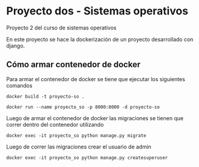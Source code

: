# Proyecto dos - Sistemas operativos
Proyecto 2 del curso de sistemas operativos

En este proyecto se hace la dockerización de un proyecto desarrollado con django.


## Cómo armar contenedor de docker
Para armar el contenedor de docker se tiene que ejecutar los siguientes comandos  
```
docker build -t proyecto-so .
```  
```
docker run --name proyecto_so -p 8000:8000 -d proyecto-so
```

Luego de armar el contenedor de docker las migraciones se tienen que correr dentro del contenedor utilizando
```
docker exec -it proyecto_so python manage.py migrate
```

Luego de correr las migraciones crear el usuario de admin
```
docker exec -it proyecto_so python manage.py createsuperuser
```
